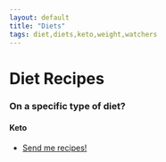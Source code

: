 ```yaml
---
layout: default
title: "Diets"
tags: diet,diets,keto,weight,watchers
---
```

# Diet Recipes

### On a specific type of diet?  

#### Keto
* [Send me recipes!]({{site.github.url}}/Contact/SubmitRecipe/index.html)
